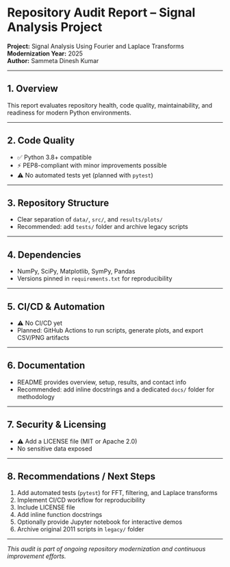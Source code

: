 # Repository Audit Report – Signal Analysis Project

**Project:** Signal Analysis Using Fourier and Laplace Transforms  
**Modernization Year:** 2025  
**Author:** Sammeta Dinesh Kumar  

---

## 1. Overview
This report evaluates repository health, code quality, maintainability, and readiness for modern Python environments.

---

## 2. Code Quality
- ✅ Python 3.8+ compatible
- ⚡ PEP8-compliant with minor improvements possible
- ⚠ No automated tests yet (planned with `pytest`)

---

## 3. Repository Structure
- Clear separation of `data/`, `src/`, and `results/plots/`
- Recommended: add `tests/` folder and archive legacy scripts

---

## 4. Dependencies
- NumPy, SciPy, Matplotlib, SymPy, Pandas
- Versions pinned in `requirements.txt` for reproducibility

---

## 5. CI/CD & Automation
- ⚠ No CI/CD yet
- Planned: GitHub Actions to run scripts, generate plots, and export CSV/PNG artifacts

---

## 6. Documentation
- README provides overview, setup, results, and contact info
- Recommended: add inline docstrings and a dedicated `docs/` folder for methodology

---

## 7. Security & Licensing
- ⚠ Add a LICENSE file (MIT or Apache 2.0)
- No sensitive data exposed

---

## 8. Recommendations / Next Steps
1. Add automated tests (`pytest`) for FFT, filtering, and Laplace transforms
2. Implement CI/CD workflow for reproducibility
3. Include LICENSE file
4. Add inline function docstrings
5. Optionally provide Jupyter notebook for interactive demos
6. Archive original 2011 scripts in `legacy/` folder

---

*This audit is part of ongoing repository modernization and continuous improvement efforts.*
